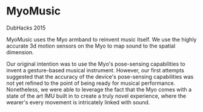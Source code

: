 # MyoMusic
DubHacks 2015

MyoMusic uses the Myo armband to reinvent music itself. 
We use the highly accurate 3d motion sensors on the Myo to map sound to the spatial dimension.

Our original intention was to use the Myo's pose-sensing capabilities to invent a gesture-based musical instrument. However, our first attempts suggested that the accuracy of the device's pose-sensing capabilities was not yet refined to the point of being ready for musical performance. Nonetheless, we were able to leverage the fact that the Myo comes with a state of the art IMU built in to create a truly novel experience, where the wearer's every movement is intricately linked with sound.
